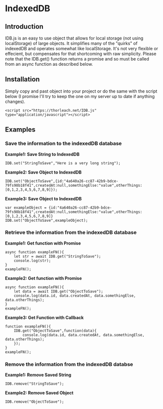 # IndexedDB

## Introduction

IDB.js is an easy to use object that allows for local storage (not using localStorage) of large objects. It simplifies many of the "quirks" of indexedDB and operates somewhat like localStorage. It's not very flexible or effecient, but compensates for that shortcoming with raw simplicity. Please note that the IDB.get() function returns a promise and so must be called from an async function as described below.

## Installation

Simply copy and past object into your project or do the same with the script below (I promise I'll try to keep the one on my server up to date if anything changes).

```
<script src="https://thorleach.net/IDB.js" type="application/javascript"></script>
```

## Examples

### Save the information to the indexedDB database

**Example1: Save String to IndexedDB** 
```
IDB.set("StringToSave","Here is a very long string");
```

**Example2: Save Object to IndexedDB** 
```
IDB.set("ObjectToSave",{id:"4a640a26-cc87-42b9-bdce-79fs98b18f41",createdAt:null,somethingElse:"value",otherThings:[0,1,2,3,4,5,6,7,8,9]});
```

**Example3: Save Object to IndexedDB** 
```
var exampleObject = {id:"4a640a26-cc87-42b9-bdce-79fs98b18f41",createdAt:null,somethingElse:"value",otherThings:[0,1,2,3,4,5,6,7,8,9]}
IDB.set("ObjectToSave",exampleObject);
```

### Retrieve the information from the indexedDB database

**Example1: Get function with Promise** 
```
async function exampleFN(){
    let str = await IDB.get("StringToSave");
    console.log(str);
}
exampleFN();
```

**Example2: Get function with Promise**
```
async function exampleFN(){
    let data = await IDB.get("ObjectToSave");
    console.log(data.id, data.createdAt, data.somethingElse, data.otherThings);
}
exampleFN();
```

**Example3: Get Function with Callback**
```
function exampleFN(){
    IDB.get("ObjectToSave",function(data){
        console.log(data.id, data.createdAt, data.somethingElse, data.otherThings);
    });
}
exampleFN();
```

### Remove the information from the indexedDB databse

**Example1: Remove Saved String**
```
IDB.remove("StringToSave");
```

**Example2: Remove Saved Object** 
```
IDB.remove("ObjectToSave");
```

